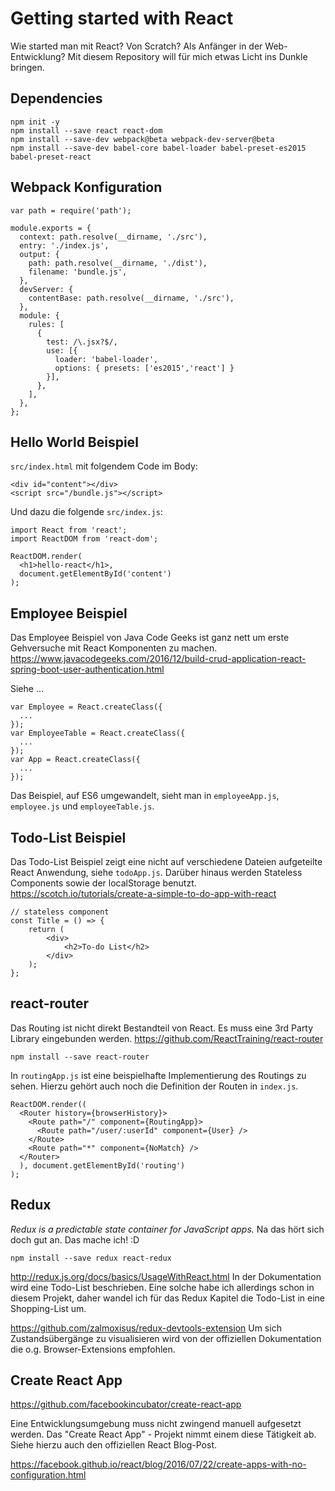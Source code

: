 # Getting started with React
Wie started man mit React? Von Scratch? Als Anfänger in der Web-Entwicklung? Mit diesem Repository will für mich etwas Licht ins Dunkle bringen.

## Dependencies
```
npm init -y
npm install --save react react-dom
npm install --save-dev webpack@beta webpack-dev-server@beta
npm install --save-dev babel-core babel-loader babel-preset-es2015 babel-preset-react
```

## Webpack Konfiguration
```
var path = require('path');

module.exports = {
  context: path.resolve(__dirname, './src'),
  entry: './index.js',
  output: {
    path: path.resolve(__dirname, './dist'),
    filename: 'bundle.js',
  },
  devServer: {
    contentBase: path.resolve(__dirname, './src'),
  },
  module: {
    rules: [
      {
        test: /\.jsx?$/,
        use: [{
          loader: 'babel-loader',
          options: { presets: ['es2015','react'] }
        }],
      },
    ],
  },
};
```

## Hello World Beispiel
`src/index.html` mit folgendem Code im Body:
```
<div id="content"></div>
<script src="/bundle.js"></script>
```
Und dazu die folgende `src/index.js`:
```
import React from 'react';
import ReactDOM from 'react-dom';

ReactDOM.render(
  <h1>hello-react</h1>,
  document.getElementById('content')
);
```

## Employee Beispiel
Das Employee Beispiel von Java Code Geeks ist ganz nett um erste Gehversuche mit React Komponenten zu machen.
https://www.javacodegeeks.com/2016/12/build-crud-application-react-spring-boot-user-authentication.html

Siehe ...
```
var Employee = React.createClass({
  ...
});
var EmployeeTable = React.createClass({
  ...
});
var App = React.createClass({
  ...
});
```

Das Beispiel, auf ES6 umgewandelt, sieht man in `employeeApp.js`, `employee.js` und `employeeTable.js`.

## Todo-List Beispiel
Das Todo-List Beispiel zeigt eine nicht auf verschiedene Dateien aufgeteilte React Anwendung, siehe `todoApp.js`. Darüber hinaus werden Stateless Components sowie der localStorage benutzt.
https://scotch.io/tutorials/create-a-simple-to-do-app-with-react

```
// stateless component
const Title = () => {
	return (
		<div>
			<h2>To-do List</h2>
		</div>
	);
};
```

## react-router
Das Routing ist nicht direkt Bestandteil von React. Es muss eine 3rd Party Library eingebunden werden.
https://github.com/ReactTraining/react-router

```
npm install --save react-router
```
In `routingApp.js` ist eine beispielhafte Implementierung des Routings zu sehen. Hierzu gehört auch noch die Definition der Routen in `index.js`.
```
ReactDOM.render((
  <Router history={browserHistory}>
    <Route path="/" component={RoutingApp}>
      <Route path="/user/:userId" component={User} />
    </Route>
    <Route path="*" component={NoMatch} />
  </Router>
  ), document.getElementById('routing')
);
```

## Redux
*Redux is a predictable state container for JavaScript apps.*
Na das hört sich doch gut an. Das mache ich! :D

```
npm install --save redux react-redux
```

http://redux.js.org/docs/basics/UsageWithReact.html
In der Dokumentation wird eine Todo-List beschrieben. Eine solche habe ich allerdings schon in diesem Projekt, daher wandel ich für das Redux Kapitel die Todo-List in eine Shopping-List um.

https://github.com/zalmoxisus/redux-devtools-extension
Um sich Zustandsübergänge zu visualisieren wird von der offiziellen Dokumentation die o.g. Browser-Extensions empfohlen.

## Create React App
https://github.com/facebookincubator/create-react-app

Eine Entwicklungsumgebung muss nicht zwingend manuell aufgesetzt werden. Das "Create React App" - Projekt nimmt einem diese Tätigkeit ab. Siehe hierzu auch den offiziellen React Blog-Post.

https://facebook.github.io/react/blog/2016/07/22/create-apps-with-no-configuration.html
